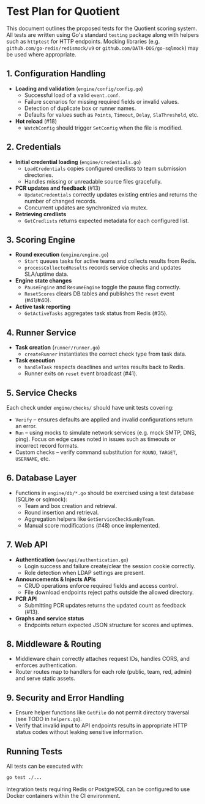 # Test Plan for Quotient

This document outlines the proposed tests for the Quotient scoring system.  All tests are written using Go's standard `testing` package along with helpers such as `httptest` for HTTP endpoints.  Mocking libraries (e.g. `github.com/go-redis/redismock/v9` or `github.com/DATA-DOG/go-sqlmock`) may be used where appropriate.

## 1. Configuration Handling
- **Loading and validation** (`engine/config/config.go`)
  - Successful load of a valid `event.conf`.
  - Failure scenarios for missing required fields or invalid values.
  - Detection of duplicate box or runner names.
  - Defaults for values such as `Points`, `Timeout`, `Delay`, `SlaThreshold`, etc.
- **Hot reload** (#18)
  - `WatchConfig` should trigger `SetConfig` when the file is modified.

## 2. Credentials
- **Initial credential loading** (`engine/credentials.go`)
  - `LoadCredentials` copies configured credlists to team submission directories.
  - Handles missing or unreadable source files gracefully.
- **PCR updates and feedback** (#13)
  - `UpdateCredentials` correctly updates existing entries and returns the number of changed records.
  - Concurrent updates are synchronized via mutex.
- **Retrieving credlists**
  - `GetCredlists` returns expected metadata for each configured list.

## 3. Scoring Engine
- **Round execution** (`engine/engine.go`)
  - `Start` queues tasks for active teams and collects results from Redis.
  - `processCollectedResults` records service checks and updates SLA/uptime data.
- **Engine state changes**
  - `PauseEngine` and `ResumeEngine` toggle the pause flag correctly.
  - `ResetScores` clears DB tables and publishes the `reset` event (#41/#40).
- **Active task reporting**
  - `GetActiveTasks` aggregates task status from Redis (#35).

## 4. Runner Service
- **Task creation** (`runner/runner.go`)
  - `createRunner` instantiates the correct check type from task data.
- **Task execution**
  - `handleTask` respects deadlines and writes results back to Redis.
  - Runner exits on `reset` event broadcast (#41).

## 5. Service Checks
Each check under `engine/checks/` should have unit tests covering:
- `Verify` – ensures defaults are applied and invalid configurations return an error.
- `Run` – using mocks to simulate network services (e.g. mock SMTP, DNS, ping). Focus on edge cases noted in issues such as timeouts or incorrect record formats.
- Custom checks – verify command substitution for `ROUND`, `TARGET`, `USERNAME`, etc.

## 6. Database Layer
- Functions in `engine/db/*.go` should be exercised using a test database (SQLite or sqlmock):
  - Team and box creation and retrieval.
  - Round insertion and retrieval.
  - Aggregation helpers like `GetServiceCheckSumByTeam`.
  - Manual score modifications (#48) once implemented.

## 7. Web API
- **Authentication** (`www/api/authentication.go`)
  - Login success and failure create/clear the session cookie correctly.
  - Role detection when LDAP settings are present.
- **Announcements & Injects APIs**
  - CRUD operations enforce required fields and access control.
  - File download endpoints reject paths outside the allowed directory.
- **PCR API**
  - Submitting PCR updates returns the updated count as feedback (#13).
- **Graphs and service status**
  - Endpoints return expected JSON structure for scores and uptimes.

## 8. Middleware & Routing
- Middleware chain correctly attaches request IDs, handles CORS, and enforces authentication.
- Router routes map to handlers for each role (public, team, red, admin) and serve static assets.

## 9. Security and Error Handling
- Ensure helper functions like `GetFile` do not permit directory traversal (see TODO in `helpers.go`).
- Verify that invalid input to API endpoints results in appropriate HTTP status codes without leaking sensitive information.

## Running Tests
All tests can be executed with:

```bash
go test ./...
```

Integration tests requiring Redis or PostgreSQL can be configured to use Docker containers within the CI environment.

